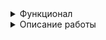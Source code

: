 <details><summary>Функционал</summary>
Данная игра рассчитана на двух игроков. В самом начале предлагается ввести имена игроков:

![image](https://github.com/user-attachments/assets/f92f9da1-9b83-4fbf-8a1a-f823fb127808)

После ввода игра начинается. Ход передаётся игроку 1. Ему показывается поле Игрока 2. Необходимо указать координаты для выстрела (A-J)(0-9).
В случае некорректного ввода высветится оповещение и просьба ввести координаты снова:

![image](https://github.com/user-attachments/assets/923b52ca-65b7-4fc0-959c-7f472b6d2ec8)

![image](https://github.com/user-attachments/assets/514d8299-3564-49cb-b332-48e0a1d6e31b)

В случае корректного ввода координат будет выведено сообщение (попадание, мимо, уже стреляли в данную клетку):

![image](https://github.com/user-attachments/assets/4f5d0a66-6019-4af2-a7be-88abb0b80b3e)

В случае попадания клетка, в которую вы попали будет помечена как 'k' и вам будет дана возможность продолжить свой ход:

![image](https://github.com/user-attachments/assets/9ecd1d4a-aec8-490b-9823-0160c97394c5)

В случае промаха клетка, в которую вы стреляли будет помечена как 'x' и ход будет передан другому игроку:

![image](https://github.com/user-attachments/assets/8676902e-9b10-46c8-95f8-0bb7a577a440)

В случае уничтожения корабля будет выдведено сообщение, содержащее информацию об оставшемся количестве кораблей и оповещение об уничтожении, клетки вокруг уничтоженного корабля будут поменены как 'x', а ход будет продолжен:

![image](https://github.com/user-attachments/assets/f90c9d48-71fd-42af-b866-da9c584c069c)

В случае если игрок стрельнет в клетку, в которую уже был произведён выстрел будет выведено сообщение с информацией о том, что игрок уже стрелял по данной клетке и игроку будет дана возможность повторить свой ход:

![image](https://github.com/user-attachments/assets/56489468-2c7e-4455-b8a5-1ece4787a2bb)

![image](https://github.com/user-attachments/assets/4166671b-1c1c-47da-8f2d-1e1870b93c73)

После того как будет уничтожен последний корабль будет выведено сообщение об окончании игры и имя победителя:

![image](https://github.com/user-attachments/assets/e1e73dc3-cade-4021-91ee-b8f6536bfd2f)

</details>
<details><summary>Описание работы</summary>
  <details><summary>ShipsGenerator</summary>
  Класс ShipsGenerator нужен для генерации поля поя в начале игры.
  Он имеет две переменных рандомайзер для получения рандомных координат и LENGTH=10 - длину поля.
  Добавлен метод для установки корабля по вертикали:
  
  ![image](https://github.com/user-attachments/assets/515947a5-ae4f-40bf-9238-6182ed790afc)

  Добавлен метод для установки корабля по горизонтали:

  ![image](https://github.com/user-attachments/assets/2e22aa92-0b11-40e6-8475-98d742770aeb)

  Добавлен метод для проверки соседних клеток с текущей. Он проверяет возможна ли установка корабля таким образом чтобы он не задел соседние и между ними было расстояние не менее 1 клетки и корабль не вышел за пределы поля:

  ![image](https://github.com/user-attachments/assets/10130587-2326-4429-8747-0badddea6e29)

  Добавлен метод для проверки возможности установки корабля, учитывая его расположение по горизонтали или вертикали, а также его длину. Также сразу проверяется не выходит ли корабль за пределы поля:

  ![image](https://github.com/user-attachments/assets/2fc0ab6a-ccd5-4461-ad24-8c1bdab2cc89)

  Добавлен главный метод для установки корабля. Он принимает длину корабля и само игровое поле. Рандомно генерируются координаты и направление (вертикаль/горизонталь). Установка будет продолжать выполняться до тех пор пока корабль не будет установлен:

  ![image](https://github.com/user-attachments/assets/af3e1798-82db-48e2-b781-534b8f67b171)
  </details>
  <details><summary>Util</summary>
    Данный класс является утилитным и хранит 3 статических коллекции, которые используются классом Player для манипуляций с игровым полем.
</details>
<details><summary>Player</summary>
    Данный класс является класссом, который отвечает за игрока. Хранит в себе следующий набор переменных: поле боя основное (скрыто от глаз другого игрока), поле для показа другому игроку (на нём отсутстсуют живые корабли), длина поля равная 10, количество кораблей (изначально 10), эксемпляр класса ShipsGenerator для последующей генерации кораблей на поле боя и имя игрока (также добавлен геттер для его получения). 
При создании игрока сразу происходит инициализация игрового поля и поля для показа и создаётся экземпляр класса ShipsGenerator.

Добавлен метод для установки кораблей по их размеру и количеству (расстановка происходит при помощи ShipsGenerator):

![image](https://github.com/user-attachments/assets/13b273ce-cd74-46f1-a20e-8be1c36f0f70)

Добавлен метод для переноса клеток с поля боя с кораблями на поле боя для показа противнику в консоли:

![image](https://github.com/user-attachments/assets/bdfdbac2-92e1-4547-a915-5646143d504d)

Добавлен метод для генерации игрового поля. Сперва устанавливаются пустые клетки, а затем происходит установка кораблей при помощи метода для установки по размеру и количеству, описанному выше:

![image](https://github.com/user-attachments/assets/34d808ae-cd86-41fb-8c0b-20bb4cc0372c)

Добавлен метод для проверки корректности координат, по которым идёт выстрел. Проверяется что первый символ содержится в словаре с возможными значениями, проверяется, что второй символ может быть преобразован в числовой формат:

![image](https://github.com/user-attachments/assets/45e74613-a54a-4d03-90e6-562104adab72)

Добавлен метод для проверки валидности координат. Проверяет, чт не произошёл выход за пределы поля:

![image](https://github.com/user-attachments/assets/5384e9cf-fb07-4fcf-ab28-5d1b089a8510)

Добавлен метод, который реализует своего рода алгоритм обхода в глубину. А именно данный задачей данного метода является поиск пути из текущей клетки к клетке со значением 's', в таком случае метод возващает true, так как путь найден, в противном же будет возвращено значение false. Из текущей клетки обход идёт вверх, вниз, влево и вправо. Метод рекурсивный:

![image](https://github.com/user-attachments/assets/4970575e-d879-4cb1-8596-2ad9acd0a810)

Добавлен метод для поиска пути из текущей клетки к клетке со значением 's'. Метод необходим для определения уничтожен ли корабль или нет (особенно актуально с 3 и 4 палубником, если корабль в результате выстрела был разбит на 1 и 2 палубник или 1 и 1 палубник). Данный метод в своей реализации как раз использует описанный выше метод обхода:

![image](https://github.com/user-attachments/assets/f7145400-1814-4617-8ced-e1fd0c5a9025)

Добавлен метод для пометки клеток вокруг текущей клетки. В методе происходит смена значения ' ' на 'x' в том случае если не произошёл выход за пределы поля и в клетке нет уничтоженного корабля:

![image](https://github.com/user-attachments/assets/811b7e3b-b0e5-42f7-9b12-f814fc911f76)


Добавлен метод для пометки клеток вокруг уничтоженного корабля и уменьшения счётчика кораблей:

![image](https://github.com/user-attachments/assets/ab35ea33-39c5-4de1-8690-d68c4b28e619)

Добавлен метод для вывода элемента поля боя определённым цветом для удобства (цвета берутся из коллекции, которая лежит в классе Util):

![image](https://github.com/user-attachments/assets/404cdb8a-6541-4baa-93e9-81675ebb53dc)

Добавлен метод для вывода всего поля боя текущего игрока (без живых кораблей):

![image](https://github.com/user-attachments/assets/994dfe18-92f1-40bf-8661-f1d7367e135e)

Добавлен метод, который отвечает за получение урона текущим игроком и переноса последствий на поле боя. Если валидация координат противника пройдена, то происходит обработка последствий выстрела в блоке switch. Если противник попал по кораблю, то происходит проверка целостности корабля после текущего выстрела, если корабль уничтожен происходит маркировка клеток вокруг. Если противник не попал, то происходит просто пометка клетки как 'x'. Если же противник стреляет в клетку, в которую уже был произведён выстрел, то будет выведено соответствующее предупреждение. Данный метод возаращает значение типа boolean - был ли задет корабль:

![image](https://github.com/user-attachments/assets/c08cafe6-87e2-4844-981f-5c2f0438c2a0)

</details>
<details><summary>Game</summary>
Данный класс отвечает непосредственно за сам процесс игры и определение победителя игры. 
Добавлен единственный метод, который отвечает за определение победителя. Принимает на вход  сканер, двух игроков и булевую переменную, которая отвечает за определение победителя игры. Ход игрока продолжается до тех пор, пока он попадает по кораблям противника. Игроку отображается игровое поле противника со всеми предыдущими выстрелами. Игроку предлагается ввести координаты по которым он хочет произвести выстрел. Происходит атака противника и результат возвращается в переменную, которая отвечает за прерывание цикла. Если выстрел игрока является победным, то возвращается значение true и игра считается оконченной. Происходит вывод информации о победителе в консоль.

![image](https://github.com/user-attachments/assets/c9892026-e764-4c19-b5b7-ace829cd83c1)
</details>
<details><summary>Main</summary>
Данный класс отвечает непосредственно за запуск игры. В методе main создаются 2 игрока, им предлагается ввести имена. Создается игра и игрокам генерируются игровые поля. После этого начинается процесс игры, который будет продолжаться до тех пор пока кто-то не победит либо программа не будет приостановлена:


![image](https://github.com/user-attachments/assets/50b2b30d-3400-4b83-9903-b8ff617bc8fb)

</details>
</details>

